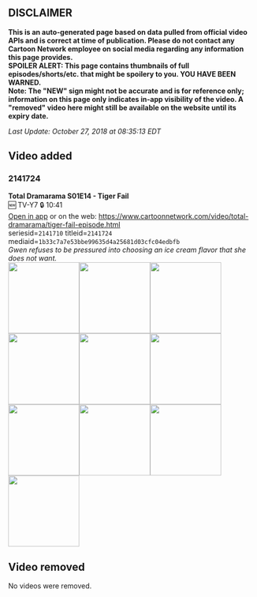 ## DISCLAIMER
**This is an auto-generated page based on data pulled from official video APIs and is correct at time of publication. Please do not contact any Cartoon Network employee on social media regarding any information this page provides.**  
**SPOILER ALERT: This page contains thumbnails of full episodes/shorts/etc. that might be spoilery to you. YOU HAVE BEEN WARNED.**  
**Note: The "NEW" sign might not be accurate and is for reference only; information on this page only indicates in-app visibility of the video. A "removed" video here might still be available on the website until its expiry date.**  

_Last Update: October 27, 2018 at 08:35:13 EDT_
## Video added
### 2141724
**Total Dramarama S01E14 - Tiger Fail**  
🆕 TV-Y7 🔒 10:41  
[Open in app](https://tinyurl.com/ybnmcb2a) or on the web: https://www.cartoonnetwork.com/video/total-dramarama/tiger-fail-episode.html  
seriesid=`2141710` titleid=`2141724` mediaid=`1b33c7a7e53bbe99635d4a25681d03cfc04edbfb`  
_Gwen refuses to be pressured into choosing an ice cream flavor that she does not want._  
<a href="https://s3.amazonaws.com/cn-orchestrator/2141724_001_1280x720.jpg"><img src="https://s3.amazonaws.com/cn-orchestrator/2141724_001_640x360.jpg" height="144px" /></a><a href="https://s3.amazonaws.com/cn-orchestrator/2141724_002_1280x720.jpg"><img src="https://s3.amazonaws.com/cn-orchestrator/2141724_002_640x360.jpg" height="144px" /></a><a href="https://s3.amazonaws.com/cn-orchestrator/2141724_003_1280x720.jpg"><img src="https://s3.amazonaws.com/cn-orchestrator/2141724_003_640x360.jpg" height="144px" /></a><a href="https://s3.amazonaws.com/cn-orchestrator/2141724_004_1280x720.jpg"><img src="https://s3.amazonaws.com/cn-orchestrator/2141724_004_640x360.jpg" height="144px" /></a><a href="https://s3.amazonaws.com/cn-orchestrator/2141724_005_1280x720.jpg"><img src="https://s3.amazonaws.com/cn-orchestrator/2141724_005_640x360.jpg" height="144px" /></a><a href="https://s3.amazonaws.com/cn-orchestrator/2141724_006_1280x720.jpg"><img src="https://s3.amazonaws.com/cn-orchestrator/2141724_006_640x360.jpg" height="144px" /></a><a href="https://s3.amazonaws.com/cn-orchestrator/2141724_007_1280x720.jpg"><img src="https://s3.amazonaws.com/cn-orchestrator/2141724_007_640x360.jpg" height="144px" /></a><a href="https://s3.amazonaws.com/cn-orchestrator/2141724_008_1280x720.jpg"><img src="https://s3.amazonaws.com/cn-orchestrator/2141724_008_640x360.jpg" height="144px" /></a><a href="https://s3.amazonaws.com/cn-orchestrator/2141724_009_1280x720.jpg"><img src="https://s3.amazonaws.com/cn-orchestrator/2141724_009_640x360.jpg" height="144px" /></a><a href="https://s3.amazonaws.com/cn-orchestrator/2141724_010_1280x720.jpg"><img src="https://s3.amazonaws.com/cn-orchestrator/2141724_010_640x360.jpg" height="144px" /></a>
## Video removed
No videos were removed.
